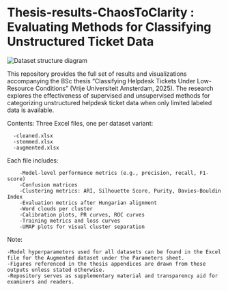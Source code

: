 # Thesis-results-ChaosToClarity : Evaluating Methods for Classifying Unstructured Ticket Data

![Dataset structure diagram](https://github.com/Czesare/Thesis-results-ChaosToClarity/blob/main/Image/From%20Chaos%20To%20Clarity%20-%20Thesis%20Project%20-%20Thibault%20Giesbertz.png?raw=true)



This repository provides the full set of results and visualizations accompanying the BSc thesis “Classifying Helpdesk Tickets Under Low-Resource Conditions” (Vrije Universiteit Amsterdam, 2025). The research explores the effectiveness of supervised and unsupervised methods for categorizing unstructured helpdesk ticket data when only limited labeled data is available.

Contents:
Three Excel files, one per dataset variant:

      -cleaned.xlsx
      -stemmed.xlsx
      -augmented.xlsx
    
Each file includes:

        -Model-level performance metrics (e.g., precision, recall, F1-score)
        -Confusion matrices
        -Clustering metrics: ARI, Silhouette Score, Purity, Davies-Bouldin Index
        -Evaluation metrics after Hungarian alignment
        -Word clouds per cluster
        -Calibration plots, PR curves, ROC curves
        -Training metrics and loss curves
        -UMAP plots for visual cluster separation
Note:

    -Model hyperparameters used for all datasets can be found in the Excel file for the Augmented dataset under the Parameters sheet.
    -Figures referenced in the thesis appendices are drawn from these outputs unless stated otherwise.
    -Repository serves as supplementary material and transparency aid for examiners and readers.
